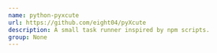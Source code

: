 ```yaml
---
name: python-pyxcute
url: https://github.com/eight04/pyXcute
description: A small task runner inspired by npm scripts.
group: None
---
```

